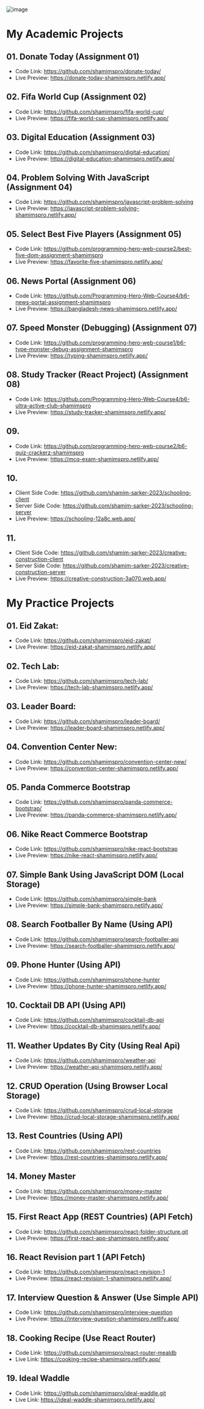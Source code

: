 ![image](./image/banner.jpg)

# My Academic Projects

## 01. Donate Today (Assignment 01)
- Code Link: https://github.com/shamimspro/donate-today/
- Live Preview: https://donate-today-shamimspro.netlify.app/

## 02. Fifa World Cup (Assignment 02)
- Code Link: https://github.com/shamimspro/fifa-world-cup/
- Live Preview: https://fifa-world-cup-shamimspro.netlify.app/

## 03. Digital Education (Assignment 03)
- Code Link: https://github.com/shamimspro/digital-education/
- Live Preview: https://digital-education-shamimspro.netlify.app/

## 04. Problem Solving With JavaScript (Assignment 04)
- Code Link: https://github.com/shamimspro/javascript-problem-solving
- Live Preview: https://javascript-problem-solving-shamimspro.netlify.app/

## 05. Select Best Five Players (Assignment 05)
- Code Link: https://github.com/programming-hero-web-course2/best-five-dom-assignment-shamimspro
- Live Preview: https://favorite-five-shamimspro.netlify.app/

## 06. News Portal (Assignment 06)
- Code Link: https://github.com/Programming-Hero-Web-Course4/b6-news-portal-assignment-shamimspro
- Live Preview: https://bangladesh-news-shamimspro.netlify.app/

## 07. Speed Monster (Debugging) (Assignment 07)
- Code Link: https://github.com/programming-hero-web-course1/b6-type-monster-debug-assignment-shamimspro
- Live Preview: https://typing-shamimspro.netlify.app/

## 08. Study Tracker (React Project) (Assignment 08)
- Code Link: https://github.com/Programming-Hero-Web-Course4/b6-ultra-active-club-shamimspro
- Live Preview: https://study-tracker-shamimspro.netlify.app/

## 09.
- Code Link: https://github.com/programming-hero-web-course2/b6-quiz-crackerz-shamimspro
- Live Preview: https://mcq-exam-shamimspro.netlify.app/

## 10.
- Client Side Code: https://github.com/shamim-sarker-2023/schooling-client
- Server Side Code: https://github.com/shamim-sarker-2023/schooling-server
- Live Preview: https://schooling-12a8c.web.app/

## 11.
- Client Side Code: https://github.com/shamim-sarker-2023/creative-construction-client
- Server Side Code: https://github.com/shamim-sarker-2023/creative-construction-server
- Live Preview: https://creative-construction-3a070.web.app/

# My Practice Projects

## 01. Eid Zakat:
- Code Link: https://github.com/shamimspro/eid-zakat/
- Live Preview: https://eid-zakat-shamimspro.netlify.app/

## 02. Tech Lab:
- Code Link: https://github.com/shamimspro/tech-lab/
- Live Preview: https://tech-lab-shamimspro.netlify.app/

## 03. Leader Board:
- Code Link: https://github.com/shamimspro/leader-board/
- Live Preview: https://leader-board-shamimspro.netlify.app/

## 04. Convention Center New:
- Code Link: https://github.com/shamimspro/convention-center-new/
- Live Preview: https://convention-center-shamimspro.netlify.app/

## 05. Panda Commerce Bootstrap
- Code Link: https://github.com/shamimspro/panda-commerce-bootstrap/
- Live Preview: https://panda-commerce-shamimspro.netlify.app/

## 06. Nike React Commerce Bootstrap
- Code Link: https://github.com/shamimspro/nike-react-bootstrap
- Live Preview: https://nike-react-shamimspro.netlify.app/

## 07. Simple Bank Using JavaScript DOM (Local Storage)
- Code Link: https://github.com/shamimspro/simple-bank
- Live Preview: https://simple-bank-shamimspro.netlify.app/

## 08. Search Footballer By Name (Using API)
- Code Link: https://github.com/shamimspro/search-footballer-api
- Live Preview: https://search-footballer-shamimspro.netlify.app/

## 09. Phone Hunter (Using API)
- Code Link: https://github.com/shamimspro/phone-hunter
- Live Preview: https://phone-hunter-shamimspro.netlify.app/

## 10. Cocktail DB API (Using API)
- Code Link: https://github.com/shamimspro/cocktail-db-api
- Live Preview: https://cocktail-db-shamimspro.netlify.app/

## 11. Weather Updates By City (Using Real Api)
- Code Link: https://github.com/shamimspro/weather-api
- Live Preview: https://weather-api-shamimspro.netlify.app/

## 12. CRUD Operation (Using Browser Local Storage)
- Code Link: https://github.com/shamimspro/crud-local-storage
- Live Preview: https://crud-local-storage-shamimspro.netlify.app/

## 13. Rest Countries (Using API)
- Code Link: https://github.com/shamimspro/rest-countries
- Live Preview: https://rest-countries-shamimspro.netlify.app/

## 14. Money Master
- Code Link: https://github.com/shamimspro/money-master
- Live Preview: https://money-master-shamimspro.netlify.app/

## 15. First React App (REST Countries) (API Fetch)
- Code Link: https://github.com/shamimspro/react-folder-structure.git
- Live Preview: https://first-react-app-shamimspro.netlify.app/

## 16. React Revision part 1 (API Fetch)
- Code Link: https://github.com/shamimspro/react-revision-1
- Live Preview: https://react-revision-1-shamimspro.netlify.app/

## 17. Interview Question & Answer (Use Simple API)
- Code Link: https://github.com/shamimspro/interview-question
- Live Preview: https://interview-question-shamimspro.netlify.app/

## 18. Cooking Recipe (Use React Router)
- Code Link: https://github.com/shamimspro/react-router-mealdb
- Live Link: https://cooking-recipe-shamimspro.netlify.app/

## 19. Ideal Waddle
- Code Link: https://github.com/shamimspro/ideal-waddle.git
- Live Link: https://ideal-waddle-shamimspro.netlify.app/
